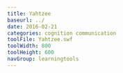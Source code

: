 ```yaml
---
title: Yahtzee
baseurl: ../
date: 2016-02-21
categories: cognition communication
toolFile: Yahtzee.swf
toolWidth: 800
toolHeight: 600
navGroup: learningtools
---
```


